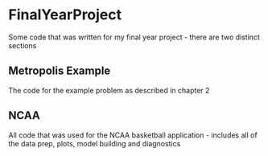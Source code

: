 # FinalYearProject
Some code that was written for my final year project - there are two distinct sections

## Metropolis Example
The code for the example problem as described in chapter 2

## NCAA
All code that was used for the NCAA basketball application - includes all of the data prep, plots, model building and diagnostics
